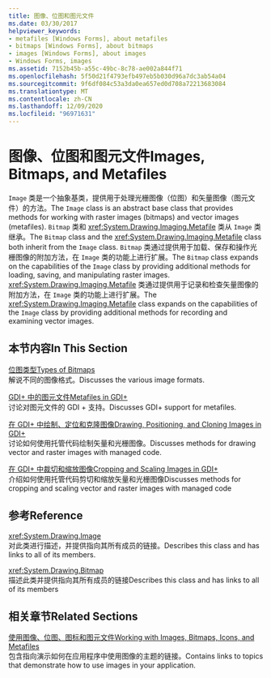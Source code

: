```yaml
---
title: 图像、位图和图元文件
ms.date: 03/30/2017
helpviewer_keywords:
- metafiles [Windows Forms], about metafiles
- bitmaps [Windows Forms], about bitmaps
- images [Windows Forms], about images
- Windows Forms, images
ms.assetid: 7152b45b-a55c-49bc-8c78-ae002a844f71
ms.openlocfilehash: 5f50d21f4793efb497eb5b030d96a7dc3ab54a04
ms.sourcegitcommit: 9f6df084c53a3da0ea657ed0d708a72213683084
ms.translationtype: MT
ms.contentlocale: zh-CN
ms.lasthandoff: 12/09/2020
ms.locfileid: "96971631"
---
```

# <a name="images-bitmaps-and-metafiles"></a><span data-ttu-id="4dc1d-102">图像、位图和图元文件</span><span class="sxs-lookup"><span data-stu-id="4dc1d-102">Images, Bitmaps, and Metafiles</span></span>
<span data-ttu-id="4dc1d-103">`Image` 类是一个抽象基类，提供用于处理光栅图像（位图）和矢量图像（图元文件）的方法。</span><span class="sxs-lookup"><span data-stu-id="4dc1d-103">The `Image` class is an abstract base class that provides methods for working with raster images (bitmaps) and vector images (metafiles).</span></span> <span data-ttu-id="4dc1d-104">`Bitmap` 类和 <xref:System.Drawing.Imaging.Metafile> 类从 `Image` 类继承。</span><span class="sxs-lookup"><span data-stu-id="4dc1d-104">The `Bitmap` class and the <xref:System.Drawing.Imaging.Metafile> class both inherit from the `Image` class.</span></span> <span data-ttu-id="4dc1d-105">`Bitmap` 类通过提供用于加载、保存和操作光栅图像的附加方法，在 `Image` 类的功能上进行扩展。</span><span class="sxs-lookup"><span data-stu-id="4dc1d-105">The `Bitmap` class expands on the capabilities of the `Image` class by providing additional methods for loading, saving, and manipulating raster images.</span></span> <span data-ttu-id="4dc1d-106"><xref:System.Drawing.Imaging.Metafile> 类通过提供用于记录和检查矢量图像的附加方法，在 `Image` 类的功能上进行扩展。</span><span class="sxs-lookup"><span data-stu-id="4dc1d-106">The <xref:System.Drawing.Imaging.Metafile> class expands on the capabilities of the `Image` class by providing additional methods for recording and examining vector images.</span></span>  
  
## <a name="in-this-section"></a><span data-ttu-id="4dc1d-107">本节内容</span><span class="sxs-lookup"><span data-stu-id="4dc1d-107">In This Section</span></span>  
 [<span data-ttu-id="4dc1d-108">位图类型</span><span class="sxs-lookup"><span data-stu-id="4dc1d-108">Types of Bitmaps</span></span>](types-of-bitmaps.md)  
 <span data-ttu-id="4dc1d-109">解说不同的图像格式。</span><span class="sxs-lookup"><span data-stu-id="4dc1d-109">Discusses the various image formats.</span></span>  
  
 [<span data-ttu-id="4dc1d-110">GDI+ 中的图元文件</span><span class="sxs-lookup"><span data-stu-id="4dc1d-110">Metafiles in GDI+</span></span>](metafiles-in-gdi.md)  
 <span data-ttu-id="4dc1d-111">讨论对图元文件的 GDI + 支持。</span><span class="sxs-lookup"><span data-stu-id="4dc1d-111">Discusses GDI+ support for metafiles.</span></span>  
  
 [<span data-ttu-id="4dc1d-112">在 GDI+ 中绘制、定位和克隆图像</span><span class="sxs-lookup"><span data-stu-id="4dc1d-112">Drawing, Positioning, and Cloning Images in GDI+</span></span>](drawing-positioning-and-cloning-images-in-gdi.md)  
 <span data-ttu-id="4dc1d-113">讨论如何使用托管代码绘制矢量和光栅图像。</span><span class="sxs-lookup"><span data-stu-id="4dc1d-113">Discusses methods for drawing vector and raster images with managed code.</span></span>  
  
 [<span data-ttu-id="4dc1d-114">在 GDI+ 中裁切和缩放图像</span><span class="sxs-lookup"><span data-stu-id="4dc1d-114">Cropping and Scaling Images in GDI+</span></span>](cropping-and-scaling-images-in-gdi.md)  
 <span data-ttu-id="4dc1d-115">介绍如何使用托管代码剪切和缩放矢量和光栅图像</span><span class="sxs-lookup"><span data-stu-id="4dc1d-115">Discusses methods for cropping and scaling vector and raster images with managed code</span></span>  
  
## <a name="reference"></a><span data-ttu-id="4dc1d-116">参考</span><span class="sxs-lookup"><span data-stu-id="4dc1d-116">Reference</span></span>  
 <xref:System.Drawing.Image>  
 <span data-ttu-id="4dc1d-117">对此类进行描述，并提供指向其所有成员的链接。</span><span class="sxs-lookup"><span data-stu-id="4dc1d-117">Describes this class and has links to all of its members.</span></span>  
  
 <xref:System.Drawing.Bitmap>  
 <span data-ttu-id="4dc1d-118">描述此类并提供指向其所有成员的链接</span><span class="sxs-lookup"><span data-stu-id="4dc1d-118">Describes this class and has links to all of its members</span></span>  
  
## <a name="related-sections"></a><span data-ttu-id="4dc1d-119">相关章节</span><span class="sxs-lookup"><span data-stu-id="4dc1d-119">Related Sections</span></span>  
 [<span data-ttu-id="4dc1d-120">使用图像、位图、图标和图元文件</span><span class="sxs-lookup"><span data-stu-id="4dc1d-120">Working with Images, Bitmaps, Icons, and Metafiles</span></span>](working-with-images-bitmaps-icons-and-metafiles.md)  
 <span data-ttu-id="4dc1d-121">包含指向演示如何在应用程序中使用图像的主题的链接。</span><span class="sxs-lookup"><span data-stu-id="4dc1d-121">Contains links to topics that demonstrate how to use images in your application.</span></span>
